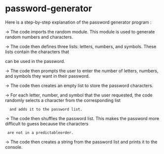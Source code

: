 # password-generator

Here is a step-by-step explanation  of the  password generator program :

-> The code imports the random module. This module is used to generate random numbers and characters.

-> The code then defines three lists: letters, numbers, and symbols. These lists contain the characters that 

   can be used in the password.

-> The code then prompts the user to enter the number of letters, numbers, and symbols they want in their password.

-> The code then creates an empty list to store the password characters.

-> For each letter, number, and symbol that the user requested, the code randomly selects a character from the corresponding list

      and adds it to the password list.

-> The code then shuffles the password list. This makes the password more difficult to guess because the characters 

     are not in a predictableorder.

-> The code then creates a string from the password list and prints it to the console.
